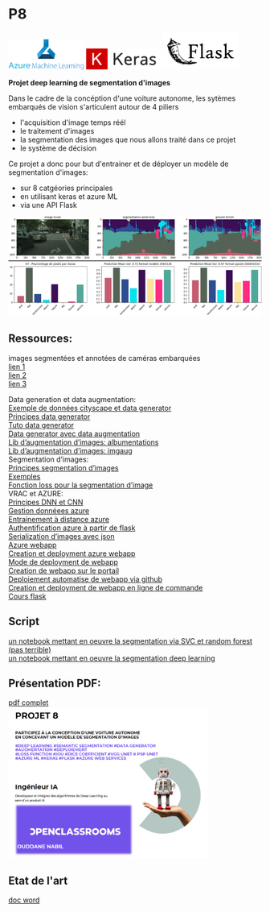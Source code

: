 # P8  
<img src="/img/aml.png" width="150"> <img src="/img/keras.png" width="150"> <img src="/img/flask.png" width="150">     
 
**Projet deep learning de segmentation d'images**  
  
Dans le cadre de la concéption d'une voiture autonome, les sytèmes embarqués de vision s'articulent autour de 4 piliers
* l'acquisition d'image temps réél  
* le traitement d'images
* la segmentation des images que nous allons traité dans ce projet
* le système de décision

Ce projet a donc pour but d'entrainer et de déployer un modèle de segmentation d'images:  
* sur 8 catgéories principales
* en utilisant keras et azure ML
* via une API Flask  

<img src="/img/Image1.png" width="900">


## Ressources:
images segmentées et annotées de caméras embarquées      
[lien 1](https://www.cityscapes-dataset.com/dataset-overview/)  
[lien 2](https://s3-eu-west-1.amazonaws.com/static.oc-static.com/prod/courses/files/AI+Engineer/Project+8+-+Participez+%C3%A0+la+conception+d'une+voiture+autonome/P8_Cityscapes_gtFine_trainvaltest.zip)    
[lien 3](https://s3-eu-west-1.amazonaws.com/static.oc-static.com/prod/courses/files/AI+Engineer/Project+8+-+Participez+%C3%A0+la+conception+d'une+voiture+autonome/P8_Cityscapes_leftImg8bit_trainvaltest.zip)            
   
Data generation et data augmentation:  
[Exemple de données cityscape et data generator](https://github.com/srihari-humbarwadi/cityscapes-segmentation-with-Unet/blob/master/batch_training.py)  
[Principes data generator](https://stanford.edu/~shervine/blog/keras-how-to-generate-data-on-the-fly)  
[Tuto data generator](https://medium.com/datadriveninvestor/keras-training-on-large-datasets-3e9d9dbc09d4)  
[Data generator avec data augmentation](https://github.com/Golbstein/Keras-segmentation-deeplab-v3.1/blob/e3f0daaa79a729c022da658fc86eef82a6c7ceeb/utils.py#L411)  
[Lib d’augmentation d’images: albumentations](https://albumentations.ai/docs/examples/tensorflow-example/)  
[Lib d’augmentation d’images: imgaug](https://github.com/aleju/imgaug)  
Segmentation d’images:  	
[Principes segmentation d’images](https://divamgupta.com/image-segmentation/2019/06/06/deep-learning-semantic-segmentation-keras.html)  
[Exemples](https://github.com/divamgupta/image-segmentation-keras)  
[Fonction loss pour la segmentation d’image](https://lars76.github.io/2018/09/27/loss-functions-for-segmentation.html)  
VRAC et AZURE:  
[Principes DNN et CNN](https://docs.microsoft.com/fr-fr/learn/modules/train-evaluate-deep-learn-models/)  
[Gestion donnéees azure](https://docs.microsoft.com/fr-fr/learn/modules/work-with-data-in-aml/)  
[Entrainement à distance azure](https://docs.microsoft.com/fr-fr/azure/machine-learning/tutorial-train-models-with-aml)  
[Authentification azure à partir de flask](https://github.com/Azure/MachineLearningNotebooks/blob/master/how-to-use-azureml/manage-azureml-service/authentication-in-azureml/authentication-in-azureml.ipynb)  
[Serialization d’images avec json](https://stackoverflow.com/questions/30698004/how-can-i-serialize-a-numpy-array-while-preserving-matrix-dimensions)  
[Azure webapp](https://docs.microsoft.com/fr-fr/azure/app-service/)  
[Creation et deployment azure webapp](https://docs.microsoft.com/fr-fr/learn/modules/host-a-web-app-with-azure-app-service/)  
[Mode de deployment de webapp](https://docs.microsoft.com/fr-fr/learn/modules/host-a-web-app-with-azure-app-service/6-deploying-code-to-app-service)  
[Creation de webapp sur le portail](https://docs.microsoft.com/fr-fr/learn/modules/host-a-web-app-with-azure-app-service/2-create-a-web-app-in-the-azure-portal)  
[Deploiement automatise de webapp via github](https://docs.microsoft.com/fr-fr/azure/app-service/deploy-continuous-deployment?tabs=github)  
[Creation et deployment de webapp en ligne de commande](https://docs.microsoft.com/fr-fr/azure/app-service/quickstart-python?tabs=bash&pivots=python-framework-flask)  
[Cours flask](https://openclassrooms.com/fr/courses/4425066-concevez-un-site-avec-flask)  


## Script   
[un notebook mettant en oeuvre la segmentation via SVC et random forest (pas terrible)](/P8_random%20forest%20&%20svc%20segmentation.ipynb)  
[un notebook mettant en oeuvre la segmentation deep learning](/P8_deep_segmentation.ipynb)  

  
 
 
## Présentation PDF:  
[pdf complet](/P8.pdf)  
<img src="/img/P8%20pres.png" height="300">   

## Etat de l'art  
[doc word](/P8%20segmentation_etat2lart.pdf)  

